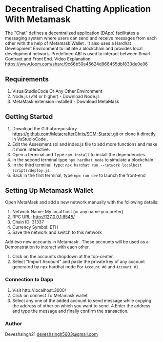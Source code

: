 # Decentralised Chatting Application With Metamask
The "Chat" defines a decentralized application (DApp) facilitates a messaging system where users can send and receive messages from each other with the help of Metamask Wallet . It also uses a Hardhat Development Environment to initiate a blockchain and provides local development network. Predefined ABI is used to interact between Smart Contract and Front End.
Video Explanation https://www.loom.com/share/9c66b50a45624d968455db1833de0e06

## Requirements
1. VisualStudioCode Or Any Other Environment 
2. Node.js (v14 or higher) - Download Node.js
3. MetaMask extension installed - Download MetaMask

## Getting Started 
1. Download the Githubrrepository https://github.com/MetacrafterChris/SCM-Starter.git or clone it directly in VsStudioCode .
2. Edit the Assesment.sol and index.js file to add more functions and make it more interactive.
3. Open a terminal and Type  ```npm install``` to install the dependencies.
4. In the second terminal  type ```npx hardhat node``` to simulate a blockchain.
5. In the third terminal, type: ```npx hardhat run --network localhost scripts/deploy.js```.
6. Back in the first terminal, type ```npm run dev``` to launch the front-end
 ## Setting Up Metamask Wallet
 Open MetaMask and add a new network manually with the following details:

1. Network Name: My local host (or any name you prefer)
2. RPC URL: http://127.0.0.1:8545/
3. Chain ID: 31337
4. Currency Symbol: ETH
5.  Save the network and switch to this network

 Add two new accounts in Metamask . These accounts will be used as a Demonstration to interact with each other.
 1. Click on the accounts dropdown at the top-center.
 2. Select "Import Account" and paste the private key of any account generated by npx hardhat node For ```Account #0``` and  ```Account #1```.

 ### Connection to Dapp
 1. Visit http://localhost:3000/
 2. Click on connect To Metamask wallet 
 3. Select any one of the added account to send message while copying the address of other on which you want to send.
 4.Enter the address and type the message and finally confirm the transaction.

 ### Author
 Deveshsingh21 deveshsingh5603@gmail.com
 
 
 

